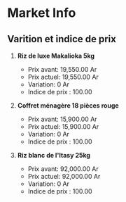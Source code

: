 # Market Info

## Varition et indice de prix

1. **Riz de luxe Makalioka 5kg**
   - Prix avant: 19,550.00 Ar
   - Prix actuel: 19,550.00 Ar
   - Variation: 0 Ar
   - Indice de prix : 100.00

2. **Coffret ménagère 18 pièces rouge**
   - Prix avant: 15,900.00 Ar
   - Prix actuel: 15,900.00 Ar
   - Variation: 0 Ar
   - Indice de prix : 100.00

3. **Riz blanc de l'Itasy 25kg**
   - Prix avant: 92,000.00 Ar
   - Prix actuel: 92,000.00 Ar
   - Variation: 0 Ar
   - Indice de prix : 100.00

